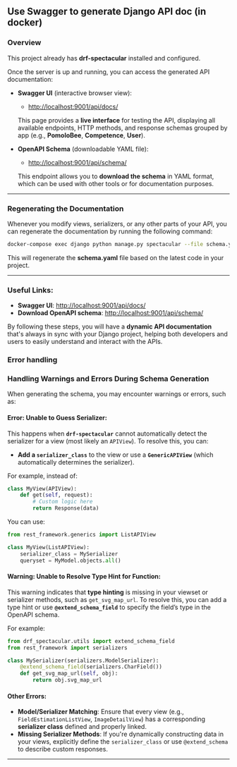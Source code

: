 ## Use Swagger to generate Django API doc (in docker)




### Overview

This project already has **drf-spectacular** installed and configured.

Once the server is up and running, you can access the generated API documentation:

   * **Swagger UI** (interactive browser view):

     * [http://localhost:9001/api/docs/](http://localhost:9001/api/docs/)

     This page provides a **live interface** for testing the API, displaying all available endpoints, HTTP methods, and response schemas grouped by app (e.g., **PomoloBee**, **Competence**, **User**).

   * **OpenAPI Schema** (downloadable YAML file):

     * [http://localhost:9001/api/schema/](http://localhost:9001/api/schema/)

     This endpoint allows you to **download the schema** in YAML format, which can be used with other tools or for documentation purposes.

---

 
### **Regenerating the Documentation**

Whenever you modify views, serializers, or any other parts of your API, you can regenerate the documentation by running the following command:

```bash
docker-compose exec django python manage.py spectacular --file schema.yaml
```

This will regenerate the **schema.yaml** file based on the latest code in your project.

---

### **Useful Links**:

* **Swagger UI**: [http://localhost:9001/api/docs/](http://localhost:9001/api/docs/)
* **Download OpenAPI schema**: [http://localhost:9001/api/schema/](http://localhost:9001/api/schema/)

By following these steps, you will have a **dynamic API documentation** that's always in sync with your Django project, helping both developers and users to easily understand and interact with the APIs.


### Error handling 


### **Handling Warnings and Errors During Schema Generation**

When generating the schema, you may encounter warnings or errors, such as:

#### **Error: Unable to Guess Serializer**:

This happens when **`drf-spectacular`** cannot automatically detect the serializer for a view (most likely an `APIView`). To resolve this, you can:

* **Add a `serializer_class`** to the view or use a **`GenericAPIView`** (which automatically determines the serializer).

For example, instead of:

```python
class MyView(APIView):
    def get(self, request):
        # Custom logic here
        return Response(data)
```

You can use:

```python
from rest_framework.generics import ListAPIView

class MyView(ListAPIView):
    serializer_class = MySerializer
    queryset = MyModel.objects.all()
```

#### **Warning: Unable to Resolve Type Hint for Function**:

This warning indicates that **type hinting** is missing in your viewset or serializer methods, such as `get_svg_map_url`. To resolve this, you can add a type hint or use **`@extend_schema_field`** to specify the field’s type in the OpenAPI schema.

For example:

```python
from drf_spectacular.utils import extend_schema_field
from rest_framework import serializers

class MySerializer(serializers.ModelSerializer):
    @extend_schema_field(serializers.CharField())
    def get_svg_map_url(self, obj):
        return obj.svg_map_url
```

#### **Other Errors**:

* **Model/Serializer Matching**: Ensure that every view (e.g., `FieldEstimationListView`, `ImageDetailView`) has a corresponding **serializer class** defined and properly linked.
* **Missing Serializer Methods**: If you're dynamically constructing data in your views, explicitly define the `serializer_class` or use `@extend_schema` to describe custom responses.

---